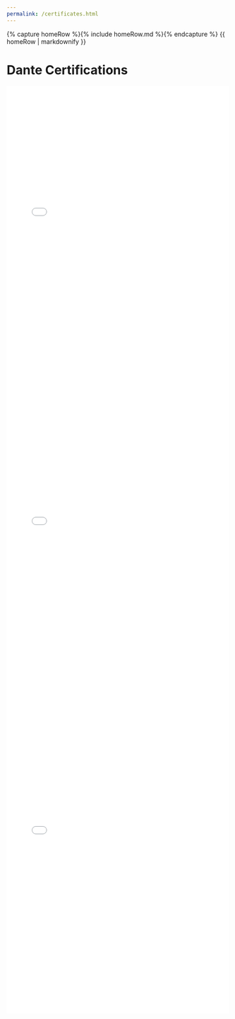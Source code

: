 ```yaml
---
permalink: /certificates.html
---
```


<body>
    {% capture homeRow %}{% include homeRow.md %}{% endcapture %}
    {{ homeRow | markdownify }}
</body>

# Dante Certifications

<embed src="asset/pdf/lvl1.pdf" width="100%" height="700px" >
<embed src="asset/lvl2.pdf" width="100%" height="700px" />
<embed src="asset/pdf/lvl3.pdf" width="100%" height="700px" />
